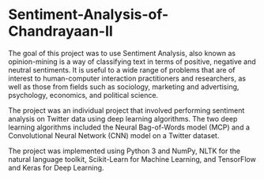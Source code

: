 # Sentiment-Analysis-of-Chandrayaan-II

The goal of this project was to use Sentiment Analysis, also known as opinion-mining is a way of classifying text in terms of positive, negative and neutral sentiments. It is useful to a wide range of problems that are of interest to human-computer interaction practitioners and researchers, as well as those from fields such as sociology, marketing and advertising, psychology, economics, and political science. 

The project was an individual project that involved performing sentiment analysis on Twitter data using deep learning algorithms. The two deep learning algorithms included the Neural Bag-of-Words model (MCP) and a Convolutional Neural Network (CNN) model on a Twitter dataset. 

The project was implemented using Python 3 and NumPy, NLTK for the natural language toolkit, Scikit-Learn for Machine Learning, and TensorFlow and Keras for Deep Learning. 
